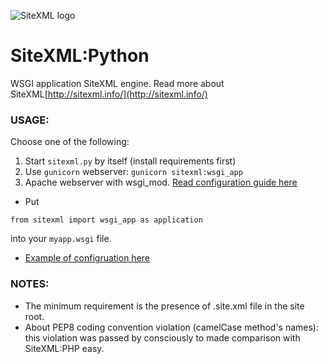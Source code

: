 ![SiteXML logo](http://sitexml.info/.themes/byYaroslav/images/logo_index.png)
# SiteXML:Python  
WSGI application SiteXML engine. Read more about SiteXML[http://sitexml.info/](http://sitexml.info/)

### USAGE:

Choose one of the following:

1. Start `sitexml.py` by itself (install requirements first)
2. Use `gunicorn` webserver: `gunicorn sitexml:wsgi_app`
3. Apache webserver with wsgi_mod. [Read configuration guide here](http://modwsgi.readthedocs.io/en/develop/user-guides/quick-configuration-guide.html)

* Put 

``` from sitexml import wsgi_app as application ```

into your `myapp.wsgi` file.

* [Example of configruation here](http://flask.pocoo.org/docs/0.12/deploying/mod_wsgi/)

### NOTES:

- The minimum requirement is the presence of .site.xml file in the site root.
- About PEP8 coding convention violation (camelCase method's names): this violation was passed by consciously to made comparison with SiteXML:PHP easy.
